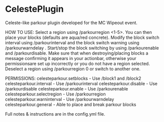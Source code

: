 # CelestePlugin
 
Celeste-like parkour plugin developed for the MC Wipeout event.


HOW TO USE:
Select a region using /parkourregion <1-5>. You can then place your blocks (defaults are aqua/red concrete).
Modify the block switch interval using /parkourinterval <ticks> and the block switch warning using /parkourwarndelay <ticks>.
Start/stop the block switching by using /parkourenable and /parkourdisable.
Make sure that when destroying/placing blocks a message confirming it appears in your actionbar, otherwise your permissionsare set up incorrectly or you do not have a region selected.
Deselect a region using /parkourregion 0 or switch to another one.

PERMISSIONS:
celesteparkour.setblocks - Use /block1 and /block2
celesteparkour.interval - Use /parkourinterval
celesteparkour.disable - Use /parkourdisable
celesteparkour.enable - Use /parkourenable
celesteparkour.selectregion - Use /parkourregion
celesteparkour.warninterval - Use /parkourwarndelay
celesteparkour.general - Able to place and break parkour blocks


Full notes & instructions are in the config.yml file.
